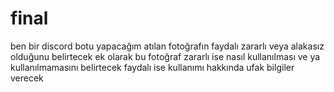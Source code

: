 # final
ben bir discord botu yapacağım atılan fotoğrafın faydalı zararlı veya alakasız olduğunu belirtecek ek olarak bu fotoğraf zararlı ise nasıl kullanılması ve ya kullanılmamasını belirtecek faydalı ise kullanımı hakkında ufak bilgiler verecek
